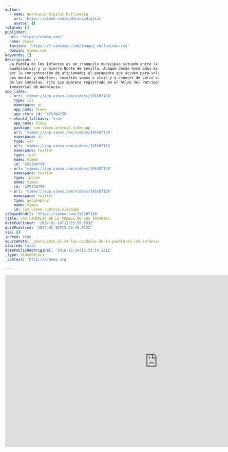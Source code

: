 ```yaml
---
author:
  - name: Andalucia Digital Multimedia
    url: 'https://vimeo.com/andaluciadigital'
    avatar: {}
related: []
publisher:
  url: 'https://vimeo.com/'
  name: Vimeo
  favicon: 'https://f.vimeocdn.com/images_v6/favicon.ico'
  domain: vimeo.com
keywords: []
description: >-
  La Puebla de los Infantes es un tranquilo municipio situado entre la Vega del
  Guadalquivir y la Sierra Norte de Sevilla. Aunque desde hace años es conocido
  por la concentración de aficionados al parapente que acuden para volar sobre
  sus montes y embalses, nosotros vamos a vivir y a conocer de cerca su Fiesta
  de las Candelas, rito que aparece registrado en el Atlas del Patrimonio
  Inmaterial de Andalucía.
app_links:
  - url: 'vimeo://app.vimeo.com/videos/195507138'
    type: ios
    namespace: ai
    app_name: Vimeo
    app_store_id: '425194759'
  - should_fallback: 'true'
    app_name: Vimeo
    package: com.vimeo.android.videoapp
    url: 'vimeo://app.vimeo.com/videos/195507138'
    namespace: ai
    type: web
  - url: 'vimeo://app.vimeo.com/videos/195507138'
    namespace: twitter
    type: ipad
    name: Vimeo
    id: '425194759'
  - url: 'vimeo://app.vimeo.com/videos/195507138'
    namespace: twitter
    type: iphone
    name: Vimeo
    id: '425194759'
  - url: 'vimeo://app.vimeo.com/videos/195507138'
    namespace: twitter
    type: googleplay
    name: Vimeo
    id: com.vimeo.android.videoapp
isBasedOnUrl: 'https://vimeo.com/195507138'
title: LAS CANDELAS DE LA PUEBLA DE LOS INFANTES
datePublished: '2017-02-10T12:23:55.533Z'
dateModified: '2017-02-10T12:23:39.832Z'
via: {}
inFeed: true
sourcePath: _posts/2016-12-14-las-candelas-de-la-puebla-de-los-infantes.md
starred: false
datePublishedOriginal: '2016-12-14T13:31:14.321Z'
_type: VideoObject
_context: 'http://schema.org'

---
```

<iframe src="https://cdn.embedly.com/widgets/media.html?src=https%3A%2F%2Fplayer.vimeo.com%2Fvideo%2F195507138&amp;url=https%3A%2F%2Fvimeo.com%2F195507138&amp;image=https%3A%2F%2Fi.vimeocdn.com%2Fvideo%2F607737516_1280.jpg&amp;key=b7d04c9b404c499eba89ee7072e1c4f7&amp;type=text%2Fhtml&amp;schema=vimeo" width="1000" height="563" scrolling="no" frameborder="0" allowfullscreen="" style=""></iframe>